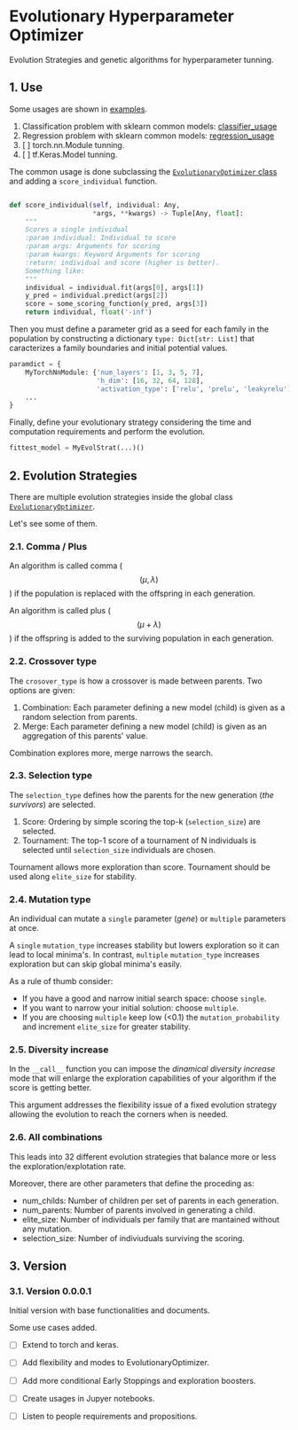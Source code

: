 # Evolutionary Hyperparameter Optimizer

Evolution Strategies and genetic algorithms for hyperparameter tunning.

## 1. Use

Some usages are shown in [examples](examples).
1. Classification problem with sklearn common models: [classifier_usage](examples/classifier_usage.py)
2. Regression problem with sklearn common models: [regression_usage](examples/regression_usage.py)
3. [ ] torch.nn.Module tunning.
4. [ ] tf.Keras.Model tunning.

The common usage is done subclassing the [`EvolutionaryOptimizer` class](evolutionary_hp_optim/evolutionary_hp_optimizer.py)
and adding a `score_individual` function.

```python

def score_individual(self, individual: Any,
                     *args, **kwargs) -> Tuple[Any, float]:
    """
    Scores a single individual
    :param individual: Individual to score
    :param args: Arguments for scoring
    :param kwargs: Keyword Arguments for scoring
    :return: individual and score (higher is better).
    Something like:
    """
    individual = individual.fit(args[0], args[1])
    y_pred = individual.predict(args[2])
    score = some_scoring_function(y_pred, args[3])
    return individual, float('-inf')
```

Then you must define a parameter grid as a seed for each family in the population by constructing a dictionary 
`type: Dict[str: List]` that caracterizes a family boundaries and initial potential values.

```python
paramdict = {
    MyTorchNnModule: {'num_layers': [1, 3, 5, 7],
                      'h_dim': [16, 32, 64, 128],
                      'activation_type': ['relu', 'prelu', 'leakyrelu']},
    ...
}
```

Finally, define your evolutionary strategy considering the time and computation requirements and perform the evolution.

```python
fittest_model = MyEvolStrat(...)()
```

## 2. Evolution Strategies

There are multiple evolution strategies inside the global class
[`EvolutionaryOptimizer`](evolutionary_hp_optim/evolutionary_hp_optimizer.py).

Let's see some of them.

### 2.1. Comma / Plus

An algorithm is called comma ($$\left(\mu,\lambda\right)$$) if the population is replaced with the
offspring in each generation.

An algorithm is called plus ($$\left(\mu+\lambda\right)$$) if the offspring is added to the surviving population 
in each generation.

### 2.2. Crossover type

The `crosover_type` is how a crossover is made between parents. Two options are given:

1. Combination: Each parameter defining a new model (child) is given as a random selection from parents.
2. Merge: Each parameter defining a new model (child) is given as an aggregation of this parents' value.

Combination explores more, merge narrows the search.

### 2.3. Selection type

The `selection_type` defines how the parents for the new generation (*the survivors*) are selected.

1. Score: Ordering by simple scoring the top-k (`selection_size`) are selected.
2. Tournament: The top-1 score of a tournament of N individuals is selected until `selection_size` individuals are chosen.

Tournament allows more exploration than score. Tournament should be used along `elite_size` for stability.

### 2.4. Mutation type

An individual can mutate a `single` parameter (*gene*) or `multiple` parameters at once.

A `single` `mutation_type` increases stability but lowers exploration so it can lead to local minima's.
In contrast, `multiple` `mutation_type` increases exploration but can skip global minima's easily.

As a rule of thumb consider:

- If you have a good and narrow initial search space: choose `single`.
- If you want to narrow your initial solution: choose `multiple`.
- If you are choosing `multiple` keep low (<0.1) the `mutation_probability` and increment `elite_size` for greater stability.

### 2.5. Diversity increase

In the `__call__` function you can impose the *dinamical diversity increase* mode that will enlarge the exploration capabilities
of your algorithm if the score is getting better.

This argument addresses the flexibility issue of a fixed evolution strategy allowing the evolution to reach the corners 
when is needed.


### 2.6. All combinations

This leads into 32 different evolution strategies that balance more or less the exploration/explotation rate.

Moreover, there are other parameters that define the proceding as:

- num_childs: Number of children per set of parents in each generation.
- num_parents: Number of parents involved in generating a child.
- elite_size: Number of individuals per family that are mantained without any mutation.
- selection_size: Number of indiviuduals surviving the scoring.

## 3. Version

### 3.1. Version 0.0.0.1 

Initial version with base functionalities and documents.

Some use cases added.

- [ ] Extend to torch and keras.
- [ ] Add flexibility and modes to EvolutionaryOptimizer.
- [ ] Add more conditional Early Stoppings and exploration boosters.
- [ ] Create usages in Jupyer notebooks.
- [ ] Listen to people requirements and propositions.


